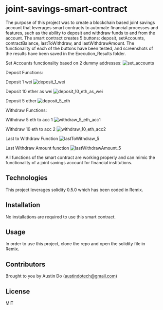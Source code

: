 # joint-savings-smart-contract

The purpose of this project was to create a blockchain based joint savings account that leverages smart contracts to automate financial processes and features, such as the ability to deposit and withdraw funds to and from the account. The smart contract creates 5 buttons: deposit, setAccounts, contractBalance, lastToWithdraw, and lastWithdrawAmount. The functionality of each of the buttons have been tested, and screenshots of the results have been saved in the Execution_Results folder.

Set Accounts functionality based on 2 dummy addresses:
![set_accounts](https://user-images.githubusercontent.com/89161654/155920090-8e258706-17a3-4df5-ad3b-394475dfa42e.png)

Deposit Functions:

Deposit 1 wei
![deposit_1_wei](https://user-images.githubusercontent.com/89161654/155920144-5d6e37c3-2233-4b06-9611-b032490cb6d6.png)

Deposit 10 ether as wei
![deposit_10_eth_as_wei](https://user-images.githubusercontent.com/89161654/155920190-5820b04e-a24b-4290-b319-bf9ffaf8dadb.png)

Deposit 5 ether
![deposit_5_eth](https://user-images.githubusercontent.com/89161654/155920210-0be7bfee-8ccf-4a5b-b751-ffe232e02bd9.png)

Withdraw Functions:

Withdraw 5 eth to acc 1
![withdraw_5_eth_acc1](https://user-images.githubusercontent.com/89161654/155920240-1a78ed31-45d0-4c0b-baef-5370611caddd.png)

Withdraw 10 eth to acc 2
![withdraw_10_eth_acc2](https://user-images.githubusercontent.com/89161654/155920260-3097b426-bab9-47d2-b6a6-d051bac4ad4d.png)

Last to Withdraw Function
![lastToWithdraw_5](https://user-images.githubusercontent.com/89161654/155920281-fed1d9dc-882b-49dd-a085-4da8de117bc2.png)

Last Withdraw Amount function
![lastWithdrawAmount_5](https://user-images.githubusercontent.com/89161654/155920292-ef5a8ebc-b0c9-441f-9cec-7f5a776553b0.png)

All functions of the smart contract are working properly and can mimic the functionality of a joint savings account for financial institutions.

## Technologies

This project leverages solidity 0.5.0 which has been coded in Remix.

## Installation

No installations are required to use this smart contract.

## Usage

In order to use this project, clone the repo and open the solidity file in Remix.

## Contributors

Brought to you by Austin Do (austindotech@gmail.com)

## License

MIT

